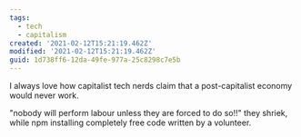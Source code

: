 ```yaml
---
tags:
  - tech
  - capitalism
created: '2021-02-12T15:21:19.462Z'
modified: '2021-02-12T15:21:19.462Z'
guid: 1d738ff6-12da-49fe-977a-25c8298c7e5b
---
```

I always love how capitalist tech nerds claim that a post-capitalist economy would never work.

"nobody will perform labour unless they are forced to do so!!" they shriek, while npm installing completely free code written by a volunteer.
